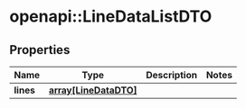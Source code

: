 # openapi::LineDataListDTO

## Properties
Name | Type | Description | Notes
------------ | ------------- | ------------- | -------------
**lines** | [**array[LineDataDTO]**](LineDataDTO.md) |  | 


